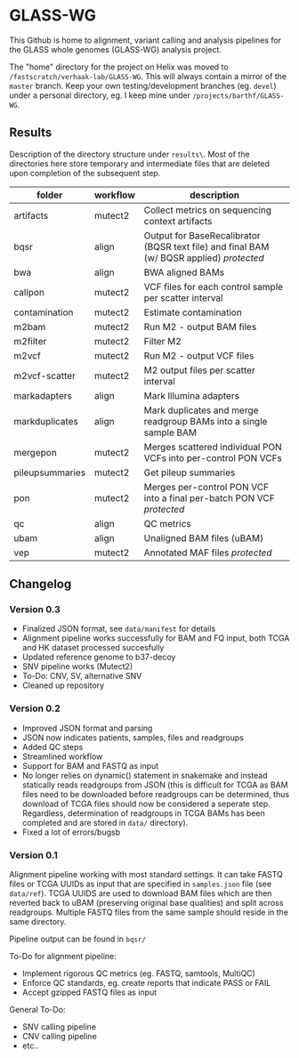# GLASS-WG

This Github is home to alignment, variant calling and analysis pipelines for the GLASS whole genomes (GLASS-WG) analysis project.

The "home" directory for the project on Helix was moved to `/fastscratch/verhaak-lab/GLASS-WG`. This will always contain a mirror of the `master` branch. Keep your own testing/development branches (eg. `devel`) under a personal directory, eg. I keep mine under `/projects/barthf/GLASS-WG`.

## Results

Description of the directory structure under `results\`. Most of the directories here store temporary and intermediate files that are deleted upon completion of the subsequent step. 

folder | workflow | description
---|---|---
artifacts | mutect2 | Collect metrics on sequencing context artifacts
bqsr | align | Output for BaseRecalibrator (BQSR text file) and final BAM (w/ BQSR applied) *protected*
bwa | align | BWA aligned BAMs
callpon | mutect2 | VCF files for each control sample per scatter interval
contamination | mutect2 | Estimate contamination
m2bam | mutect2 | Run M2 - output BAM files
m2filter | mutect2 | Filter M2
m2vcf | mutect2 | Run M2 - output VCF files
m2vcf-scatter | mutect2 | M2 output files per scatter interval
markadapters | align | Mark Illumina adapters
markduplicates | align | Mark duplicates and merge readgroup BAMs into a single sample BAM
mergepon | mutect2 | Merges scattered individual PON VCFs into per-control PON VCFs
pileupsummaries | mutect2 | Get pileup summaries
pon | mutect2 | Merges per-control PON VCF into a final per-batch PON VCF *protected*
qc | align | QC metrics
ubam | align | Unaligned BAM files (uBAM)
vep | mutect2 | Annotated MAF files *protected*

## Changelog

### Version 0.3
- Finalized JSON format, see `data/manifest` for details
- Alignment pipeline works successfully for BAM and FQ input, both TCGA and HK dataset processed succesfully
- Updated reference genome to b37-decoy
- SNV pipeline works (Mutect2)
- To-Do: CNV, SV, alternative SNV
- Cleaned up repository

### Version 0.2

- Improved JSON format and parsing
- JSON now indicates patients, samples, files and readgroups
- Added QC steps
- Streamlined workflow
- Support for BAM and FASTQ as input
- No longer relies on dynamic() statement in snakemake and instead statically reads readgroups from JSON (this is difficult for TCGA as BAM files need to be downloaded before readgroups can be determined, thus download of TCGA files should now be considered a seperate step. Regardless, determination of readgroups in TCGA BAMs has been completed and are stored in `data/` directory).
- Fixed a lot of errors/bugsb

### Version 0.1

Alignment pipeline working with most standard settings. It can take FASTQ files or TCGA UUIDs as input that are specified in `samples.json` file (see `data/ref`). TCGA UUIDS are used to download BAM files which are then reverted back to uBAM (preserving original base qualities) and split across readgroups. Multiple FASTQ files from the same sample should reside in the same directory.

Pipeline output can be found in `bqsr/`

To-Do for alignment pipeline:
- Implement rigorous QC metrics (eg. FASTQ, samtools, MultiQC)
- Enforce QC standards, eg. create reports that indicate PASS or FAIL
- Accept gzipped FASTQ files as input

General To-Do:
- SNV calling pipeline
- CNV calling pipeline
- etc..
